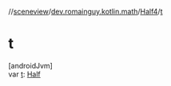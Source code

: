 //[sceneview](../../../index.md)/[dev.romainguy.kotlin.math](../index.md)/[Half4](index.md)/[t](t.md)

# t

[androidJvm]\
var [t](t.md): [Half](../-half/index.md)
